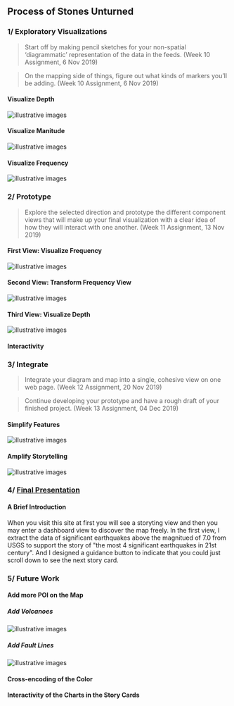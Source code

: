 ## Process of Stones Unturned

### 1/ Exploratory Visualizations

> Start off by making pencil sketches for your non-spatial ‘diagrammatic’ representation of the data in the feeds. (Week 10 Assignment, 6 Nov 2019)

> On the mapping side of things, figure out what kinds of markers you’ll be adding. (Week 10 Assignment, 6 Nov 2019)

#### Visualize Depth
![illustrative images](./1_diagrammatic_depth.jpg)

#### Visualize Manitude
![illustrative images](./1_markers_magnitude.jpg)

#### Visualize Frequency
![illustrative images](./1_markers_frequency.jpg)

### 2/ Prototype

> Explore the selected direction and prototype the different component views that will make up your final visualization with a clear idea of how they will interact with one another. (Week 11 Assignment, 13 Nov 2019)

#### First View: Visualize Frequency
![illustrative images](./2_prototype_frequency_plane.jpg)

#### Second View: Transform Frequency View
![illustrative images](./2_prototype_frequency_stack.jpg)

#### Third View: Visualize Depth
![illustrative images](./2_prototype_depth.jpg)

#### Interactivity

### 3/ Integrate

> Integrate your diagram and map into a single, cohesive view on one web page. (Week 12 Assignment, 20 Nov 2019) 

> Continue developing your prototype and have a rough draft of your finished project. (Week 13 Assignment, 04 Dec 2019)

#### Simplify Features
![illustrative images](./3_integrate_simplify.png)

#### Amplify Storytelling
![illustrative images](./3_integrate_amplify.png)

### 4/ [Final Presentation](https://github.com/gitacoco/dvia-2019/tree/master/3.mapping-space/final_project)
#### A Brief Introduction
When you visit this site at first you will see a storyting view and then you may enter a dashboard view to discover the map freely.
In the first view, I extract the data of significant earthquakes above the magnitued of 7.0 from USGS to support the story of "the most 4 significant earthquakes in 21st century". And I designed a guidance button to indicate that you could just scroll down to see the next story card. 

### 5/ Future Work
#### Add more POI on the Map
##### Add Volcanoes
![illustrative images](./5_future_work_volcanoes.png)
##### Add Fault Lines
![illustrative images](./5_future_works_fault.png)

#### Cross-encoding of the Color
#### Interactivity of the Charts in the Story Cards
